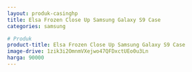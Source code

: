 ```yaml
---
layout: produk-casinghp
title: Elsa Frozen Close Up Samsung Galaxy S9 Case
categories: samsung

# Produk
product-title: Elsa Frozen Close Up Samsung Galaxy S9 Case
image-drive: 1zik3i2OmnmVXejwo47QFDxctUEo0u3Ln
harga: 90000
---
```

